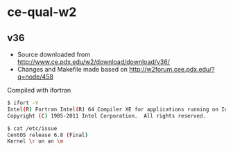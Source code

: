 ce-qual-w2
==========

## v36

- Source downloaded from http://www.ce.pdx.edu/w2/download/download/v36/
- Changes and Makefile made based on http://w2forum.cee.pdx.edu/?q=node/458

Compiled with ifortran
```bash
$ ifort -V
Intel(R) Fortran Intel(R) 64 Compiler XE for applications running on Intel(R) 64, Version 12.1 Build 20111128
Copyright (C) 1985-2011 Intel Corporation.  All rights reserved.
```

```bash
$ cat /etc/issue
CentOS release 6.8 (Final)
Kernel \r on an \m
```
